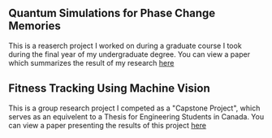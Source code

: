 ## Quantum Simulations for Phase Change Memories

This is a reaserch project I worked on during a graduate course I took during the final year of my undergraduate degree. You can view a paper which summarizes the result of my research [here](https://github.com/justinkang221/justinkang221.github.io/blob/master/dft_pcm_research.pdf)

## Fitness Tracking Using Machine Vision 

This is a group research project I competed as a "Capstone Project", which serves as an equivelent to a Thesis for Engineering Students in Canada. You can view a paper presenting the results of this project [here](https://github.com/justinkang221/justinkang221.github.io/blob/master/ENPH_459_Project_Summary.pdf)
